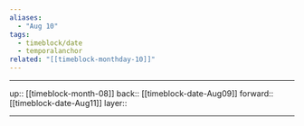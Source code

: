 ```yaml
---
aliases:
  - "Aug 10"
tags:
  - timeblock/date
  - temporalanchor
related: "[[timeblock-monthday-10]]"
---
```




***

up:: [[timeblock-month-08]]
back:: [[timeblock-date-Aug09]]
forward:: [[timeblock-date-Aug11]]
layer:: 

***
